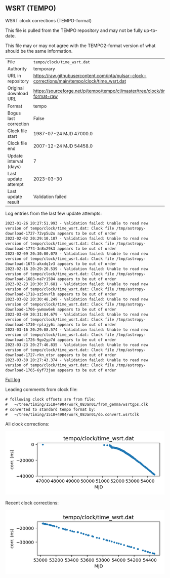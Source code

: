 
## WSRT (TEMPO)

WSRT clock corrections (TEMPO-format)

This file is pulled from the TEMPO repository and may not be fully
up-to-date.

This file may or may not agree with the TEMPO2-format version of what
should be the same information.

|     |     |
|:--- |:--- |
| File | `tempo/clock/time_wsrt.dat` |
| Authority | temporary |
| URL in repository | <https://raw.githubusercontent.com/ipta/pulsar-clock-corrections/main/tempo/clock/time_wsrt.dat> |
| Original download URL | <https://sourceforge.net/p/tempo/tempo/ci/master/tree/clock/time_wsrt.dat?format=raw> |
| Format | tempo |
| Bogus last correction | False |
| Clock file start | 1987-07-24 MJD 47000.0 |
| Clock file end | 2007-12-24 MJD 54458.0 |
| Update interval (days) | 7 |
| Last update attempt | 2023-03-30 |
| Last update result | Validation failed |

Log entries from the last few update attempts:
```
2023-01-26 20:27:51.993 - Validation failed: Unable to read new version of tempo/clock/time_wsrt.dat: Clock file /tmp/astropy-download-1727-72vp5u2u appears to be out of order
2023-02-02 20:29:10.187 - Validation failed: Unable to read new version of tempo/clock/time_wsrt.dat: Clock file /tmp/astropy-download-1774-3n8x29k3 appears to be out of order
2023-02-09 20:30:00.078 - Validation failed: Unable to read new version of tempo/clock/time_wsrt.dat: Clock file /tmp/astropy-download-1673-akxdq1v3 appears to be out of order
2023-02-16 20:29:20.539 - Validation failed: Unable to read new version of tempo/clock/time_wsrt.dat: Clock file /tmp/astropy-download-1683-na7r1584 appears to be out of order
2023-02-23 20:30:37.681 - Validation failed: Unable to read new version of tempo/clock/time_wsrt.dat: Clock file /tmp/astropy-download-1718-sz5nvrlb appears to be out of order
2023-03-02 20:30:48.249 - Validation failed: Unable to read new version of tempo/clock/time_wsrt.dat: Clock file /tmp/astropy-download-1706-ywmow6ek appears to be out of order
2023-03-09 20:31:04.679 - Validation failed: Unable to read new version of tempo/clock/time_wsrt.dat: Clock file /tmp/astropy-download-1730-rplajy6i appears to be out of order
2023-03-16 20:29:08.574 - Validation failed: Unable to read new version of tempo/clock/time_wsrt.dat: Clock file /tmp/astropy-download-1726-9go2yp7d appears to be out of order
2023-03-23 20:27:46.835 - Validation failed: Unable to read new version of tempo/clock/time_wsrt.dat: Clock file /tmp/astropy-download-1727-rkn_otsr appears to be out of order
2023-03-30 20:27:43.374 - Validation failed: Unable to read new version of tempo/clock/time_wsrt.dat: Clock file /tmp/astropy-download-1765-6yf73jao appears to be out of order
```
[Full log](https://raw.githubusercontent.com/ipta/pulsar-clock-corrections/main/log/tempo/clock/time_wsrt.dat.log)

Leading comments from clock file:

    # following clock offsets are from file:
    #   ~/tree/timing/1518+4904/work_08Jan01/from_gemma/wsrtgps.clk
    # converted to standard tempo format by:
    #   ~/tree/timing/1518+4904/work_08Jan01/do.convert.wsrtclk



All clock corrections:

![plot of all clock corrections](time_wsrt.dat.png "All corrections")

Recent clock corrections:

![plot of recent clock corrections](time_wsrt.dat.short.png "Recent corrections")

